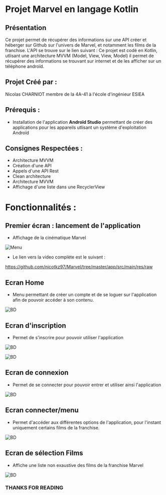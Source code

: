 # Projet Marvel en langage Kotlin
## Présentation

  Ce projet permet de récupérer des informations sur une API créer et héberger sur Github sur l'univers de Marvel, et notamment les films de la franchise. 
  L'API se trouve sur le lien suivant : 
  Ce projet est codé en Kotlin, utlisant une architecture MVVM (Model, View, View, Model) il permet de récupérer des informations se trouvant sur internet et de les afficher sur un téléphone androïd.
  

## Projet Créé par : 
Nicolas CHARNIOT membre de la 4A-41 à l'école d'ingénieur ESIEA

## Prérequis : 

- Installation de l'application **Androïd Studio** permettant de créer des applications pour les appareils utlisant un système d'exploitation Androïd

## Consignes Respectées :

- Architecture MVVM
- Création d'une API
- Appels d'une API Rest
- Clean architecture
- Architecture MVVM
- Affichage d'une liste dans une RecyclerView

# Fonctionnalités : 

## Premier écran : lancement de l'application

- Affichage de la cinématique Marvel

![Menu](https://github.com/nicotkz97/Marvel/blob/master/image/video.PNG)

- Le lien vers la video complète est le suivant :

https://github.com/nicotkz97/Marvel/tree/master/app/src/main/res/raw


## Ecran Home

- Menu permettant de créer un compte et de se loguer sur l'application afin de pouvoir accéder à son contenu.

![BD](https://github.com/nicotkz97/KotlinMarvel/blob/master/image/menu.PNG)

## Ecran d'inscription

- Permet de s'inscrire pour pouvoir utiliser l'application

![BD](https://github.com/nicotkz97/KotlinMarvel/blob/master/image/register.PNG)

![BD](https://github.com/nicotkz97/KotlinMarvel/blob/master/image/register2.PNG)

## Ecran de connexion

- Permet de se connecter pour pouvoir entrer et utiliser ainsi l'application

![BD](https://github.com/nicotkz97/KotlinMarvel/blob/master/image/login.PNG)

## Ecran connecter/menu

- Permet d'accéder aux différentes options de l'application, pour l'instant uniquement certains films de la franchise.

![BD](https://github.com/nicotkz97/KotlinMarvel/blob/master/image/connecter.PNG)

## Ecran de sélection Films 
- Affiche une liste non exaustive des films de la franchise Marvel 

![BD](https://github.com/nicotkz97/Marvel/blob/master/image/film.PNG)








### THANKS FOR READING
